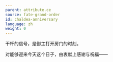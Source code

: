 ```yaml
---
parent: attribute.ce
source: fate-grand-order
id: chaldea-anniversary
language: zh
weight: 0
---
```


干杯的信号，是御主打开房门的时刻。

对能够迎来今天这个日子，由衷献上感谢与祝福——
